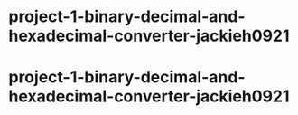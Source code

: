 # project-1-binary-decimal-and-hexadecimal-converter-jackieh0921
# project-1-binary-decimal-and-hexadecimal-converter-jackieh0921
